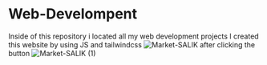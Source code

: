 # Web-Develompent
Inside of this repository i located all my web development projects
I created this website by using JS and tailwindcss 
![Market-SALIK](https://github.com/omidandabdullah/Web-Develompent/assets/118934390/69a15a2d-1818-41c8-afa5-b6477d8863df)
after clicking the button
![Market-SALIK (1)](https://github.com/omidandabdullah/Web-Develompent/assets/118934390/672bd8d1-e2a4-4722-8f94-1598d0ad0fa6)

